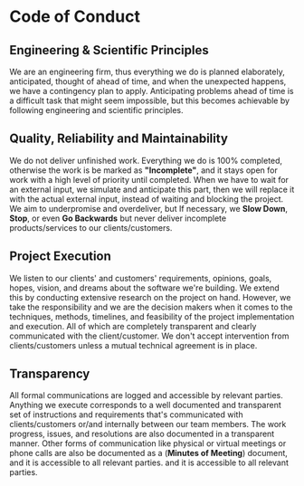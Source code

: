 # Code of Conduct

## Engineering & Scientific Principles
We are an engineering firm, thus everything we do is planned elaborately, 
anticipated, thought of ahead of time, and when the unexpected happens, 
we have a contingency plan to apply. Anticipating problems ahead of time is a difficult task that might seem impossible, 
but this becomes achievable by following engineering and scientific principles.

## Quality, Reliability and Maintainability
We do not deliver unfinished work. Everything we do is 100% completed, otherwise the work is be marked as __"Incomplete"__, 
and it stays open for work with a high level of priority until completed. When we have to wait for an external input, 
we simulate and anticipate this part, then we will replace it with the actual external input, instead of waiting and blocking the project. 
We aim to underpromise and overdeliver, but If necessary, 
we __Slow Down__, __Stop__, or even __Go Backwards__ but never deliver incomplete products/services to our clients/customers.

## Project Execution
We listen to our clients' and customers' requirements, opinions, goals, hopes, vision, and dreams about the software we're building. 
We extend this by conducting extensive research on the project on hand. However, 
we take the responsibility and we are the decision makers when it comes to the techniques, methods, timelines, 
and feasibility of the project implementation and execution. 
All of which are completely transparent and clearly communicated with the client/customer. 
We don't accept intervention from clients/customers unless a mutual technical agreement is in place.

## Transparency
All formal communications are logged and accessible by relevant parties. 
Anything we execute corresponds to a well documented and transparent set of instructions and requirements that's communicated with clients/customers or/and internally between our team members. 
The work progress, issues, and resolutions are also documented in a transparent manner. 
Other forms of communication like physical or virtual meetings or phone calls are also be documented as a (__Minutes of Meeting__) document, 
and it is accessible to all relevant parties.
and it is accessible to all relevant parties.


